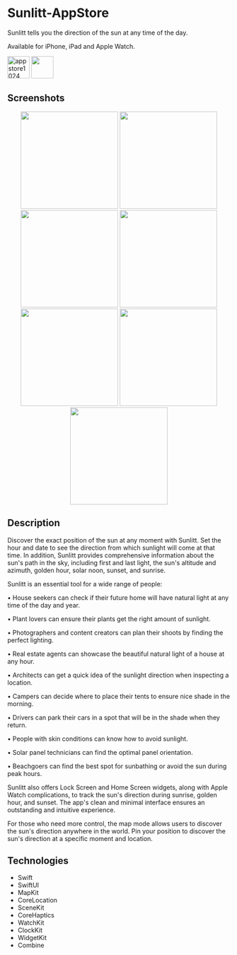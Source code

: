 # Sunlitt-AppStore
Sunlitt tells you the direction of the sun at any time of the day.

Available for iPhone, iPad and Apple Watch.

<img height="50" alt="appstore1024" src="https://user-images.githubusercontent.com/55358113/174021100-c2c410f1-30e0-433c-b8ee-a7152545aa87.png"> [<img src="https://user-images.githubusercontent.com/55358113/174020637-ca23803f-341c-48ce-b896-1fd4b7423310.svg" height="50">](https://apps.apple.com/app/litt/id1628751457)

## Screenshots

<p align="center">
<img width=220 src="https://user-images.githubusercontent.com/55358113/231132295-0e112b4b-8986-48fd-865d-e91358ebdd6d.png" /> <img width=220 src="https://user-images.githubusercontent.com/55358113/231132379-63189e86-436c-4a7d-ada4-8f5529b0dd77.png" /> <img width=220 src="https://user-images.githubusercontent.com/55358113/231132426-1e79eef9-9bf9-4d34-826e-2c286fa5ae74.png" /> <img width=220 src="https://user-images.githubusercontent.com/55358113/231132501-dc4576d3-f027-4072-9076-daf79f3cf027.png" /> <img width=220 src="https://user-images.githubusercontent.com/55358113/231132548-93e81a90-b08a-455c-ba9e-3e7db599886c.png" /> <img width=220 src="https://user-images.githubusercontent.com/55358113/231132740-1f3a7df9-fc09-44ab-9b73-b9a54de4f46d.png" /> <img width=220 src="https://user-images.githubusercontent.com/55358113/231132812-7c005325-409e-45f6-a11f-cef7003ff3bb.png" />
</p>

## Description
Discover the exact position of the sun at any moment with Sunlitt. Set the hour and date to see the direction from which sunlight will come at that time. 
In addition, Sunlitt provides comprehensive information about the sun's path in the sky, including first and last light, the sun's altitude and azimuth, golden hour, solar noon, sunset, and sunrise.


Sunlitt is an essential tool for a wide range of people:

• House seekers can check if their future home will have natural light at any time of the day and year.

• Plant lovers can ensure their plants get the right amount of sunlight.

• Photographers and content creators can plan their shoots by finding the perfect lighting.

• Real estate agents can showcase the beautiful natural light of a house at any hour.

• Architects can get a quick idea of the sunlight direction when inspecting a location.

• Campers can decide where to place their tents to ensure nice shade in the morning.

• Drivers can park their cars in a spot that will be in the shade when they return.

• People with skin conditions can know how to avoid sunlight.

• Solar panel technicians can find the optimal panel orientation.

• Beachgoers can find the best spot for sunbathing or avoid the sun during peak hours.


Sunlitt also offers Lock Screen and Home Screen widgets, along with Apple Watch complications, to track the sun's direction during sunrise, golden hour, and sunset. The app's clean and minimal interface ensures an outstanding and intuitive experience.

For those who need more control, the map mode allows users to discover the sun's direction anywhere in the world. Pin your position to discover the sun's direction at a specific moment and location.

## Technologies
- Swift
- SwiftUI
- MapKit
- CoreLocation
- SceneKit
- CoreHaptics
- WatchKit
- ClockKit
- WidgetKit
- Combine
